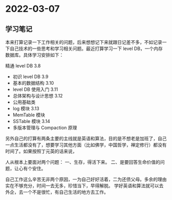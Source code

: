 # 2022-03-07
## 学习笔记
本来打算记录一下工作相关的问题，后来想想记下来就跟日记差不多，不如记录一下自己技术的一些思考和学习相关问题。最近打算学习一下 level DB，一个内存数据库。具体学习安排如下：

精通 level DB
3.8
- 初识 level DB
3.9
- 基本的数据结构
3.10
- level DB 使用入门
3.11 
- 总体架构与设计思想
3.12
- 公用基础类
- log 模块
3.13
- MemTable 模块
- SSTable 模块
3.14
- 多版本管理与 Compaction 原理

另外自己的打算有两条主要的主线就是英语和算法，目的是不想老是加班了，自己一点生活都没有了，想要学习其他方面（比如佛学，中国哲学，禅定修行）都没有时间了。如果按照丁元英的话来说，

人从根本上要面对两个问题：
一、生存，得活下来。
二、是要回答生命价值的问题，让心有个安住。

自己工作这么辛苦无非两个原因，一为自己好好活着，二为还债父母。多余的理由实在不够充分，时间一去无多，珍惜当下，早得解脱。
学好英语和算法就可以去外企，去一个不是很忙，有自己生活的地方去工作。